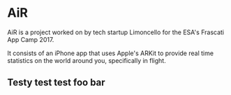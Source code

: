 # AiR

AiR is a project worked on by tech startup Limoncello for the ESA's Frascati App Camp 2017.

It consists of an iPhone app that uses Apple's ARKit to provide real time statistics on the world around you, specifically in flight.

## Testy test test foo bar

